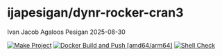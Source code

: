 ijapesigan/dynr-rocker-cran3
================
Ivan Jacob Agaloos Pesigan
2025-08-30

<!-- README.md is generated from .setup/readme/README.Rmd. Please edit that file -->

<!-- badges: start -->

[![Make
Project](https://github.com/ijapesigan/docker-dynr-rocker-cran3/actions/workflows/make.yml/badge.svg)](https://github.com/ijapesigan/docker-dynr-rocker-cran3/actions/workflows/make.yml)
[![Docker Build and Push
\[amd64/arm64\]](https://github.com/ijapesigan/docker-dynr-rocker-cran3/actions/workflows/docker-build-push-multi.yml/badge.svg)](https://github.com/ijapesigan/docker-dynr-rocker-cran3/actions/workflows/docker-build-push-multi.yml)
[![Shell
Check](https://github.com/ijapesigan/docker-dynr-rocker-cran3/actions/workflows/shellcheck.yml/badge.svg)](https://github.com/ijapesigan/docker-dynr-rocker-cran3/actions/workflows/shellcheck.yml)
<!-- badges: end -->
